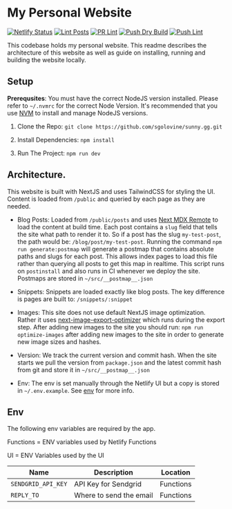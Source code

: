 # My Personal Website

[![Netlify Status](https://api.netlify.com/api/v1/badges/2fc2a46c-2040-43d7-a58e-62b74b6ec549/deploy-status)](https://app.netlify.com/sites/sunnygg/deploys)
[![Lint Posts](https://github.com/sgolovine/sunny.gg/actions/workflows/lint-posts.yml/badge.svg)](https://github.com/sgolovine/sunny.gg/actions/workflows/lint-posts.yml)
[![PR Lint](https://github.com/sgolovine/sunny.gg/actions/workflows/lint-site.yml/badge.svg)](https://github.com/sgolovine/sunny.gg/actions/workflows/lint-site.yml)
[![Push Dry Build](https://github.com/sgolovine/sunny.gg/actions/workflows/push-dry-build.yml/badge.svg)](https://github.com/sgolovine/sunny.gg/actions/workflows/push-dry-build.yml)
[![Push Lint](https://github.com/sgolovine/sunny.gg/actions/workflows/push-lint.yml/badge.svg)](https://github.com/sgolovine/sunny.gg/actions/workflows/push-lint.yml)

This codebase holds my personal website. This readme describes the architecture of this website as well as guide on installing, running and building the website locally.

## Setup

**Prerequsites**: You must have the correct NodeJS version installed. Please refer to `~/.nvmrc` for the correct Node Version. It's recommended that you use [NVM](#) to install and manage NodeJS versions.

1. Clone the Repo: `git clone https://github.com/sgolovine/sunny.gg.git`

2. Install Dependencies: `npm install`

3. Run The Project: `npm run dev`

## Architecture.

This website is built with NextJS and uses TailwindCSS for styling the UI. Content is loaded from `/public` and queried by each page as they are needed.

- Blog Posts: Loaded from `/public/posts` and uses [Next MDX Remote](#) to load the content at build time. Each post contains a `slug` field that tells the site what path to render it to. So if a post has the slug `my-test-post`, the path would be: `/blog/post/my-test-post`. Running the command `npm run generate:postmap` will generate a postmap that contains absolute paths and slugs for each post. This allows index pages to load this file rather than querying all posts to get this map in realtime. This script runs on `postinstall` and also runs in CI whenever we deploy the site. Postmaps are stored in `~/src/__postmap__.json`

- Snippets: Snippets are loaded exactly like blog posts. The key difference is pages are built to: `/snippets/:snippet`

- Images: This site does not use default NextJS image optimization. Rather it uses [next-image-export-optimizer](#) which runs during the export step. After adding new images to the site you should run: `npm run optimize-images` after adding new images to the site in order to generate new image sizes and hashes.

- Version: We track the current version and commit hash. When the site starts we pull the version from `package.json` and the latest commit hash from git and store it in `~/src/__postmap__.json`

- Env: The env is set manually through the Netlify UI but a copy is stored in `~/.env.example`. See [env](#env) for more info.

## Env

The following env variables are required by the app.

Functions = ENV variables used by Netlify Functions

UI = ENV Variables used by the UI

| Name               | Description             | Location  |
| ------------------ | ----------------------- | --------- |
| `SENDGRID_API_KEY` | API Key for Sendgrid    | Functions |
| `REPLY_TO`         | Where to send the email | Functions |
